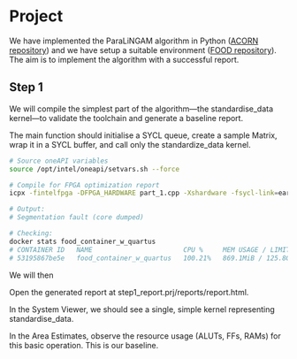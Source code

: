 # Project 

We have implemented the ParaLiNGAM algorithm in Python ([ACORN repository]()) and we have setup a suitable environment ([FOOD repository]()). The aim is to implement the algorithm with a successful report. 

## Step 1 

We will compile the simplest part of the algorithm—the standardise_data kernel—to validate the toolchain and generate a baseline report.

The main function should initialise a SYCL queue, create a sample Matrix, wrap it in a SYCL buffer, and call only the standardize_data kernel.

```bash
# Source oneAPI variables
source /opt/intel/oneapi/setvars.sh --force

# Compile for FPGA optimization report
icpx -fintelfpga -DFPGA_HARDWARE part_1.cpp -Xshardware -fsycl-link=early -o part_1_report.a

# Output:
# Segmentation fault (core dumped)

# Checking:
docker stats food_container_w_quartus
# CONTAINER ID   NAME                       CPU %     MEM USAGE / LIMIT     MEM %     NET I/O         BLOCK I/O       PIDS
# 53195867be5e   food_container_w_quartus   100.21%   869.1MiB / 125.8GiB   0.67%     2.77kB / 126B   654MB / 406MB   6
```

We will then

Open the generated report at step1_report.prj/reports/report.html.

In the System Viewer, we should see a single, simple kernel representing standardise_data.

In the Area Estimates, observe the resource usage (ALUTs, FFs, RAMs) for this basic operation. This is our baseline.


